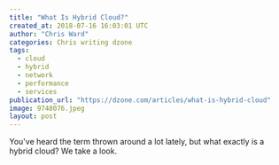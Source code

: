 ```yaml
---
title: "What Is Hybrid Cloud?"
created_at: 2018-07-16 16:03:01 UTC
author: "Chris Ward"
categories: Chris writing dzone
tags: 
  - cloud
  - hybrid
  - network
  - performance
  - services
publication_url: "https://dzone.com/articles/what-is-hybrid-cloud"
image: 9748076.jpeg
layout: post
---
```

You've heard the term thrown around a lot lately, but what exactly is a hybrid cloud? We take a look.

